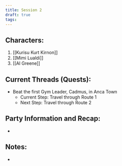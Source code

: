```yaml
---
title: Session 2
draft: true
tags:
---
```

## Characters:

1. [[Kurisu Kurt Kirnon]]
2. [[Mimi Lualdi]]
3. [[Al Greene]]

## Current Threads (Quests):
- Beat the first Gym Leader, Cadmus, in Anca Town
	- Current Step: Travel through Route 1
	- Next Step: Travel through Route 2

## Party Information and Recap:
- 

## Notes:
- 